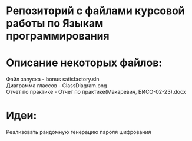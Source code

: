 # Репозиторий с файлами курсовой работы по Языкам программирования

# Описание некоторых файлов:<br>
Файл запуска - bonus satisfactory.sln<br>
Диаграмма глассов - ClassDiagram.png<br>
Отчет по практике - Отчет по практике(Макаревич, БИСО-02-23).docx<br>

# Идеи:
Реализовать рандомную генерацию пароля шифрования
